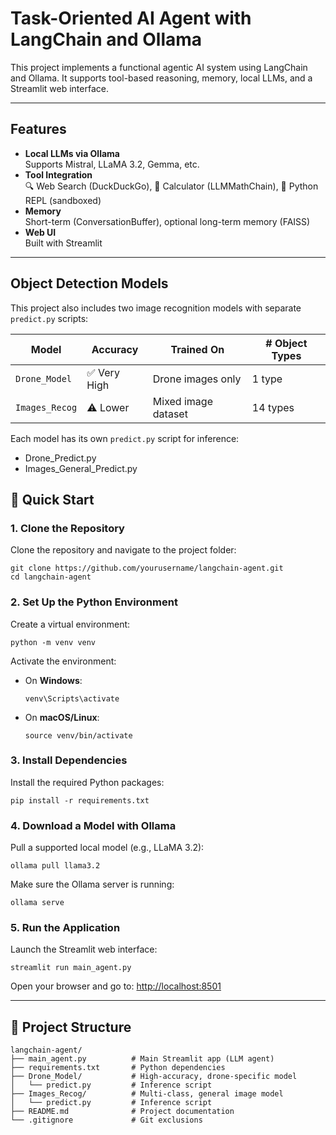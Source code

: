 # Task-Oriented AI Agent with LangChain and Ollama

This project implements a functional agentic AI system using LangChain and Ollama. It supports tool-based reasoning, memory, local LLMs, and a Streamlit web interface.

---

## Features

- **Local LLMs via Ollama**  
  Supports Mistral, LLaMA 3.2, Gemma, etc.
- **Tool Integration**  
  🔍 Web Search (DuckDuckGo), 🧮 Calculator (LLMMathChain), 🐍 Python REPL (sandboxed)
- **Memory**  
  Short-term (ConversationBuffer), optional long-term memory (FAISS)
- **Web UI**  
  Built with Streamlit

---

## Object Detection Models

This project also includes two image recognition models with separate `predict.py` scripts:

| Model         | Accuracy       | Trained On           | # Object Types |
|---------------|----------------|-----------------------|----------------|
| `Drone_Model` | ✅ Very High    | Drone images only     | 1 type         |
| `Images_Recog`| ⚠️ Lower        | Mixed image dataset   | 14 types       |

Each model has its own `predict.py` script for inference:
 - Drone_Predict.py
 - Images_General_Predict.py

## 🚀 Quick Start

### 1. Clone the Repository

Clone the repository and navigate to the project folder:

    git clone https://github.com/yourusername/langchain-agent.git
    cd langchain-agent

### 2. Set Up the Python Environment

Create a virtual environment:

    python -m venv venv

Activate the environment:

- On **Windows**:

      venv\Scripts\activate

- On **macOS/Linux**:

      source venv/bin/activate

### 3. Install Dependencies

Install the required Python packages:

    pip install -r requirements.txt

### 4. Download a Model with Ollama

Pull a supported local model (e.g., LLaMA 3.2):

    ollama pull llama3.2

Make sure the Ollama server is running:

    ollama serve

### 5. Run the Application

Launch the Streamlit web interface:

    streamlit run main_agent.py

Open your browser and go to: [http://localhost:8501](http://localhost:8501)

---

## 📁 Project Structure

    langchain-agent/
    ├── main_agent.py          # Main Streamlit app (LLM agent)
    ├── requirements.txt       # Python dependencies
    ├── Drone_Model/           # High-accuracy, drone-specific model
    │   └── predict.py         # Inference script
    ├── Images_Recog/          # Multi-class, general image model
    │   └── predict.py         # Inference script
    ├── README.md              # Project documentation
    └── .gitignore             # Git exclusions

